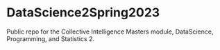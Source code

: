 # DataScience2Spring2023
Public repo for the Collective Intelligence Masters module, DataScience, Programming, and Statistics 2.
